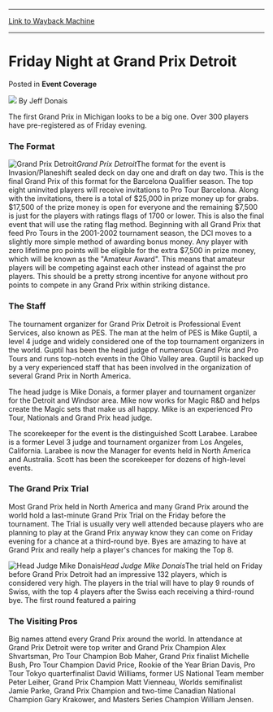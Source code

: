 
---
[Link to Wayback Machine](https://web.archive.org/web/20211127083735/https://magic.wizards.com/en/articles/archive/event-coverage/friday-night-grand-prix-detroit-2000-01-01)

[_metadata_:author]:- "Jeff Donais"
[_metadata_:description]:- "The first Grand Prix in Michigan looks to be a big one. Over 300 players have pre-registered as of Friday evening. The Format Grand Prix DetroitThe format for the event is Invasion/Planeshift sealed deck on day one and draft on day two. This is the final Grand Prix of this format for the Barcelona Qualifier season. The top eight uninvited players will receive invitations to"
[_metadata_:generator]:- "Drupal 7 (http://drupal.org)"
[_metadata_:node]:- "807856"
[_metadata_:publish_date]:- "2000-01-01"
[_metadata_:source]:- "div-main-content"
[_metadata_:title]:- "Friday Night at Grand Prix Detroit"
[_metadata_:wayback_capture_timestamp]:- "2021-11-27 08:37:35"
[_metadata_:wayback_raw_url]:- "https://web.archive.org/web/20211127083735id_/https://magic.wizards.com/en/articles/archive/event-coverage/friday-night-grand-prix-detroit-2000-01-01"
[_metadata_:wayback_url]:- "https://magic.wizards.com/en/articles/archive/event-coverage/friday-night-grand-prix-detroit-2000-01-01"
---


Friday Night at Grand Prix Detroit
==================================



 Posted in **Event Coverage**







![](https://media.magic.wizards.com/styles/auth_small/public/images/person/authorpic_jeffdonais.jpg)
By Jeff Donais











The first Grand Prix in Michigan looks to be a big one. Over 300 players have pre-registered as of Friday evening.


### The Format


![Grand Prix Detroit](https://media.magic.wizards.com/image_legacy_migration/sideboard/images/GPDET01/1a.jpg)*Grand Prix Detroit*The format for the event is Invasion/Planeshift sealed deck on day one and draft on day two. This is the final Grand Prix of this format for the Barcelona Qualifier season. The top eight uninvited players will receive invitations to Pro Tour Barcelona. Along with the invitations, there is a total of $25,000 in prize money up for grabs. $17,500 of the prize money is open for everyone and the remaining $7,500 is just for the players with ratings flags of 1700 or lower. This is also the final event that will use the rating flag method. Beginning with all Grand Prix that feed Pro Tours in the 2001-2002 tournament season, the DCI moves to a slightly more simple method of awarding bonus money. Any player with zero lifetime pro points will be eligible for the extra $7,500 in prize money, which will be known as the "Amateur Award". This means that amateur players will be competing against each other instead of against the pro players. This should be a pretty strong incentive for anyone without pro points to compete in any Grand Prix within striking distance.


### The Staff


The tournament organizer for Grand Prix Detroit is Professional Event Services, also known as PES. The man at the helm of PES is Mike Guptil, a level 4 judge and widely considered one of the top tournament organizers in the world. Guptil has been the head judge of numerous Grand Prix and Pro Tours and runs top-notch events in the Ohio Valley area. Guptil is backed up by a very experienced staff that has been involved in the organization of several Grand Prix in North America.


The head judge is Mike Donais, a former player and tournament organizer for the Detroit and Windsor area. Mike now works for Magic R&D and helps create the Magic sets that make us all happy. Mike is an experienced Pro Tour, Nationals and Grand Prix head judge.


The scorekeeper for the event is the distinguished Scott Larabee. Larabee is a former Level 3 judge and tournament organizer from Los Angeles, California. Larabee is now the Manager for events held in North America and Australia. Scott has been the scorekeeper for dozens of high-level events.


### The Grand Prix Trial


Most Grand Prix held in North America and many Grand Prix around the world hold a last-minute Grand Prix Trial on the Friday before the tournament. The Trial is usually very well attended because players who are planning to play at the Grand Prix anyway know they can come on Friday evening for a chance at a third-round bye. Byes are amazing to have at Grand Prix and really help a player's chances for making the Top 8.


![Head Judge Mike Donais](https://media.magic.wizards.com/image_legacy_migration/sideboard/images/GPDET01/24a.jpg)*Head Judge Mike Donais*The trial held on Friday before Grand Prix Detroit had an impressive 132 players, which is considered very high. The players in the trial will have to play 9 rounds of Swiss, with the top 4 players after the Swiss each receiving a third-round bye. The first round featured a pairing


### The Visiting Pros


Big names attend every Grand Prix around the world. In attendance at Grand Prix Detroit were top writer and Grand Prix Champion Alex Shvartsman, Pro Tour Champion Bob Maher, Grand Prix finalist Michelle Bush, Pro Tour Champion David Price, Rookie of the Year Brian Davis, Pro Tour Tokyo quarterfinalist David Williams, former US National Team member Peter Leiher, Grand Prix Champion Matt Vienneau, Worlds semifinalist Jamie Parke, Grand Prix Champion and two-time Canadian National Champion Gary Krakower, and Masters Series Champion William Jensen.







